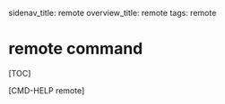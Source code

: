 sidenav_title: remote
overview_title: remote
tags: remote

# remote command

[TOC]

[CMD-HELP remote]
